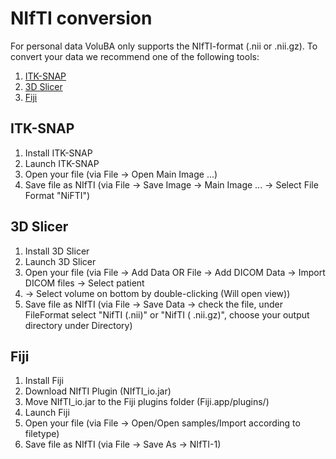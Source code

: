 # NIfTI conversion

For personal data VoluBA only supports the NIfTI-format (.nii or .nii.gz). To convert your data we recommend one of the following tools:

1. [ITK-SNAP](#itk-snap)
2. [3D Slicer](#3d-slicer)
3. [Fiji](#fiji)

## ITK-SNAP

1. Install ITK-SNAP
2. Launch ITK-SNAP
3. Open your file (via File &rightarrow; Open Main Image ...)
4. Save file as NIfTI (via File &rightarrow; Save Image &rightarrow; Main Image ... &rightarrow; Select File Format "NiFTI")

## 3D Slicer

1. Install 3D Slicer 
2. Launch 3D Slicer 
3. Open your file (via File &rightarrow; Add Data OR File &rightarrow; Add DICOM Data &rightarrow; Import DICOM files &rightarrow; Select patient 
4. &rightarrow; Select volume on bottom by double-clicking (Will open view))
5. Save file as NIfTI (via File &rightarrow; Save Data &rightarrow; check the file, under FileFormat select "NifTI (.nii)" or "NifTI (
   .nii.gz)", choose your output directory under Directory)

## Fiji

1. Install Fiji
2. Download NIfTI Plugin (NIfTI_io.jar)
3. Move NIfTI_io.jar to the Fiji plugins folder (Fiji.app/plugins/)
4. Launch Fiji
5. Open your file (via File &rightarrow; Open/Open samples/Import according to filetype)
6. Save file as NIfTI (via File &rightarrow; Save As &rightarrow; NIfTI-1)